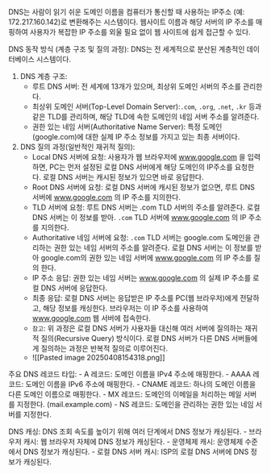 
DNS는 사람이 읽기 쉬운 도메인 이름을 컴퓨터가 통신할 때 사용하는 IP주소 (예: 172.217.160.142)로 변환해주는 시스템이다. 웹사이트 이름과 해당 서버의 IP 주소를 매핑하여 사용자가 복잡한 IP 주소를 외울 필요 없이 웹 사이트에 쉽게 접근할 수 있다. 

DNS 동작 방식 (계층 구조 및 질의 과정):
DNS는 전 세계적으로 분산된 계층적인 데이터베이스 시스템이다. 

1. DNS 계층 구조:
	 - 루트 DNS 서버: 전 세계에 13개가 있으며, 최상위 도메인 서버의 주소를 관리한다.
	 - 최상위 도메인 서버(Top-Level Domain Server):`.com`, `.org`, `.net`, `.kr` 등과 같은 TLD를 관리하며, 해당 TLD에 속한 도메인의 네임 서버 주소를 알려준다.
	 - 권한 있는 네임 서버(Authoritative Name Server): 특정 도메인(google.com)에 대한 실제 IP 주소 정보를 가지고 있는 최종 서버이다. 
2. DNS 질의 과정(일반적인 재귀적 질의):
	- Local DNS 서버에 요청: 사용자가 웹 브라우저에 www.google.com 을 입력하면, PC는 먼저 설정된 로컬 DNS 서버에게 해당 도메인의 IP주소를 요청한다. 로컬 DNS 서버는 캐시된 정보가 있으면 바로 응답한다. 
	- Root DNS 서버에 요청: 로컬 DNS 서버에 캐시된 정보가 없으면, 루트 DNS 서버에 www.google.com 의 IP 주소를 지의한다.
	- TLD 서버에 요청: 루트 DNS 서버는 .com TLD 서버의 주소를 알려준다. 로컬 DNS 서버는 이 정보를 받아. `.com` TLD 서버에 www.google.com 의 IP 주소를 지의한다. 
	- Authoritative 네임 서버에 요청: `.com` TLD 서버는 google.com 도메인을 관리하는 권한 있는 네임 서버의 주소를 알려준다. 로컬 DNS 서버는 이 정보를 받아 google.com의 권한 있는 네임 서버에 www.google.com 의 IP 주소를 질의 한다.
	- IP 주소 응답: 권한 있는 네임 서버는 www.google.com 의 실제 IP 주소를 로컬 DNS 서버에 응답한다. 
	- 최종 응답: 로컬 DNS 서버는 응답받은 IP 주소를 PC(웹 브라우저)에게 전달하고, 해당 정보를 캐싱한다. 브라우저는 이 IP 주소를 사용하여 www.google.com 웹 서버에 접속한다. 
	- `참고`: 위 과정은 로컬 DNS 서버가 사용자들 대신해 여러 서버에 질의하는 재귀적 질의(Recursive Query) 방식이다. 로컬 DNS 서버가 다른 DNS 서버들에게 질의하는 과정은 반복적 질의로 이루어진다. 
	- ![[Pasted image 20250408154318.png]]

주요 DNS 레코드 타입:
	- A 레코드: 도메인 이름을 IPv4 주소에 매핑한다.
	- AAAA 레코드: 도메인 이름을 IPv6 주소에 매핑한다.
	- CNAME 레코드: 하나의 도메인 이름을 다른 도메인 이름으로 매핑한다.
	- MX 레코드: 도메인의 이메일을 처리하는 메일 서버를 지정한다. (mail.example.com)
	- NS 레코드: 도메인을 관리하는 권한 있는 네임 서버를 지정한다. 

DNS 캐싱:
DNS 조회 속도를 높이기 위해 여러 단계에서 DNS 정보가 캐싱된다.
	- 브라우저 캐시: 웹 브라우저 자체에 DNS 정보가 캐싱된다.
	- 운영체제 캐시: 운영체제 수준에서 DNS 정보가 캐싱된다.
	- 로컬 DNS 서버 캐시: ISP의 로컬 DNS 서버에 DNS 정보가 캐싱된다. 
